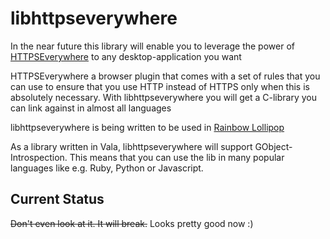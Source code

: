 libhttpseverywhere
==================

In the near future this library will enable you to leverage the power of 
[HTTPSEverywhere](https://www.eff.org/https-everywhere) to any desktop-application you want

HTTPSEverywhere a browser plugin that comes with a set of rules that you can use to ensure that
you use HTTP instead of HTTPS only when this is absolutely necessary.
With libhttpseverywhere you will get a C-library you can link against in almost all languages

libhttpseverywhere is being written to be used in [Rainbow Lollipop](http://rainbow-lollipop.de)

As a library written in Vala, libhttpseverywhere will support GObject-Introspection. This means
that you can use the lib in many popular languages like e.g. Ruby, Python or Javascript.

Current Status
--------------

~~Don't even look at it. It will break.~~  Looks pretty good now :)

